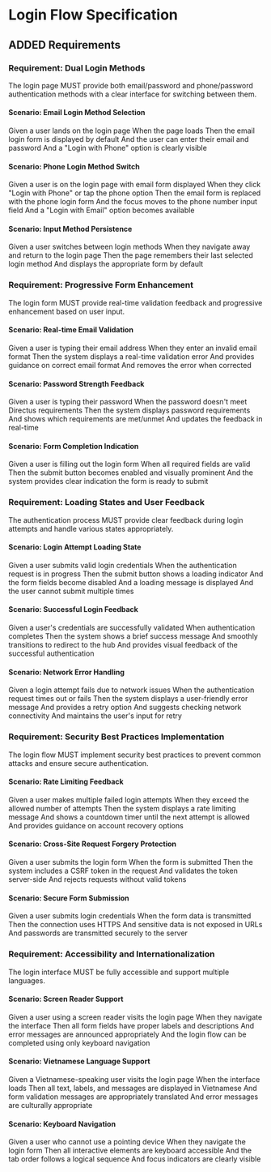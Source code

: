# Login Flow Specification

## ADDED Requirements

### Requirement: Dual Login Methods
The login page MUST provide both email/password and phone/password authentication methods with a clear interface for switching between them.

#### Scenario: Email Login Method Selection
Given a user lands on the login page
When the page loads
Then the email login form is displayed by default
And the user can enter their email and password
And a "Login with Phone" option is clearly visible

#### Scenario: Phone Login Method Switch
Given a user is on the login page with email form displayed
When they click "Login with Phone" or tap the phone option
Then the email form is replaced with the phone login form
And the focus moves to the phone number input field
And a "Login with Email" option becomes available

#### Scenario: Input Method Persistence
Given a user switches between login methods
When they navigate away and return to the login page
Then the page remembers their last selected login method
And displays the appropriate form by default

### Requirement: Progressive Form Enhancement
The login form MUST provide real-time validation feedback and progressive enhancement based on user input.

#### Scenario: Real-time Email Validation
Given a user is typing their email address
When they enter an invalid email format
Then the system displays a real-time validation error
And provides guidance on correct email format
And removes the error when corrected

#### Scenario: Password Strength Feedback
Given a user is typing their password
When the password doesn't meet Directus requirements
Then the system displays password requirements
And shows which requirements are met/unmet
And updates the feedback in real-time

#### Scenario: Form Completion Indication
Given a user is filling out the login form
When all required fields are valid
Then the submit button becomes enabled and visually prominent
And the system provides clear indication the form is ready to submit

### Requirement: Loading States and User Feedback
The authentication process MUST provide clear feedback during login attempts and handle various states appropriately.

#### Scenario: Login Attempt Loading State
Given a user submits valid login credentials
When the authentication request is in progress
Then the submit button shows a loading indicator
And the form fields become disabled
And a loading message is displayed
And the user cannot submit multiple times

#### Scenario: Successful Login Feedback
Given a user's credentials are successfully validated
When authentication completes
Then the system shows a brief success message
And smoothly transitions to redirect to the hub
And provides visual feedback of the successful authentication

#### Scenario: Network Error Handling
Given a login attempt fails due to network issues
When the authentication request times out or fails
Then the system displays a user-friendly error message
And provides a retry option
And suggests checking network connectivity
And maintains the user's input for retry

### Requirement: Security Best Practices Implementation
The login flow MUST implement security best practices to prevent common attacks and ensure secure authentication.

#### Scenario: Rate Limiting Feedback
Given a user makes multiple failed login attempts
When they exceed the allowed number of attempts
Then the system displays a rate limiting message
And shows a countdown timer until the next attempt is allowed
And provides guidance on account recovery options

#### Scenario: Cross-Site Request Forgery Protection
Given a user submits the login form
When the form is submitted
Then the system includes a CSRF token in the request
And validates the token server-side
And rejects requests without valid tokens

#### Scenario: Secure Form Submission
Given a user submits login credentials
When the form data is transmitted
Then the connection uses HTTPS
And sensitive data is not exposed in URLs
And passwords are transmitted securely to the server

### Requirement: Accessibility and Internationalization
The login interface MUST be fully accessible and support multiple languages.

#### Scenario: Screen Reader Support
Given a user using a screen reader visits the login page
When they navigate the interface
Then all form fields have proper labels and descriptions
And error messages are announced appropriately
And the login flow can be completed using only keyboard navigation

#### Scenario: Vietnamese Language Support
Given a Vietnamese-speaking user visits the login page
When the interface loads
Then all text, labels, and messages are displayed in Vietnamese
And form validation messages are appropriately translated
And error messages are culturally appropriate

#### Scenario: Keyboard Navigation
Given a user who cannot use a pointing device
When they navigate the login form
Then all interactive elements are keyboard accessible
And the tab order follows a logical sequence
And focus indicators are clearly visible